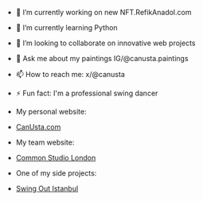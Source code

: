 - 🔭 I’m currently working on new NFT.RefikAnadol.com
- 🌱 I’m currently learning Python
- 👯 I’m looking to collaborate on innovative web projects
- 💬 Ask me about my paintings IG/@canusta.paintings
- 📫 How to reach me: x/@canusta
- ⚡ Fun fact: I'm a professional swing dancer

- My personal website:
- [CanUsta.com](https://canusta.com)

- My team website:
- [Common Studio London](https://common.studio)

- One of my side projects:
- [Swing Out Istanbul](https://swingoutistanbul.com)
